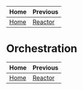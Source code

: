 |Home          |Previous                 |
|--------------|-------------------------|
|[Home](../../)|[Reactor](../reactor)    |

# Orchestration


|Home          |Previous                 |
|--------------|-------------------------|
|[Home](../../)|[Reactor](../reactor)    |